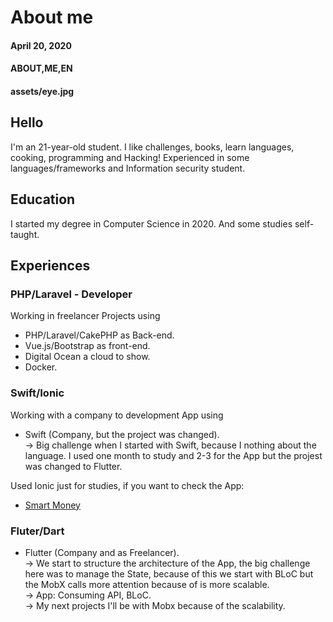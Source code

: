 # About me
#### April 20, 2020
#### ABOUT,ME,EN
#### assets/eye.jpg

## Hello

I'm an 21-year-old student. I like challenges, books, learn languages, cooking, programming and Hacking! Experienced in some languages/frameworks and Information security student.
  

## Education
I started my degree in Computer Science in 2020. And some studies self-taught.
  
## Experiences

### PHP/Laravel - Developer

Working in freelancer Projects using 
- PHP/Laravel/CakePHP as Back-end.
- Vue.js/Bootstrap as front-end.
- Digital Ocean a cloud to show.
- Docker.
  
### Swift/Ionic

Working with a company to development App using
- Swift (Company, but the project was changed).  
    -> Big challenge when I started with Swift, because I nothing about the language. I used one month to study and 2-3 for the App but the projest was changed to Flutter.
   
Used Ionic just for studies, if you want to check the App:
- [Smart Money](https://github.com/raphaelbarbosaqwerty/Ionic)
  
### Fluter/Dart

- Flutter (Company and as Freelancer).  
-> We start to structure the architecture of the App, the big challenge here was to manage the State, because of this we start with BLoC but the MobX calls more attention because of is more scalable.  
-> App: Consuming API, BLoC.  
-> My next projects I'll be with Mobx because of the scalability.